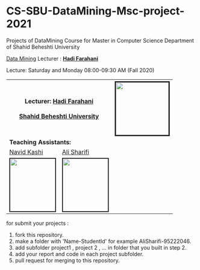 # CS-SBU-DataMining-Msc-project-2021

Projects of DataMining Course for Master in Computer Science Department of Shahid Beheshti University 


[Data Mining](https://alisharifi2000.github.io/CS-SBU-DataMining-Msc-3992/) Lecturer : [**Hadi Farahani**](https://scholar.google.com/citations?user=N4TgzzoAAAAJ&hl=en)

Lecture: Saturday and Monday 08:00-09:30 AM (Fall 2020) 

<table>
  <tr>
    <th colspan="2"><span style="font-weight:bold">Lecturer: </span><a href="https://scholar.google.com/citations?user=N4TgzzoAAAAJ&hl=en">Hadi Farahani</a><br><br><a href="http://en.sbu.ac.ir/">Shahid Beheshti University</a></th>
    <th colspan="3"><img src="https://raw.githubusercontent.com/alisharifi2000/CS-SBU-DataMining-Msc-3992/main/_images/pp/prof.jpg" alt="" border='3' height='140' width='140' /></th>
  </tr>
  <tr>
    <td colspan="2"><span style="font-weight:bold">Teaching Assistants:</span></td>
  </tr>
  <tr>
    <td><a href="https://www.linkedin.com/in/navid-kashi-a3863588/">Navid Kashi</a></td>
    <td><a href="https://github.com/alisharifi2000">Ali Sharifi</a></td>
  </tr>
  <tr>
    <td><img src="https://raw.githubusercontent.com/alisharifi2000/CS-SBU-DataMining-Msc-3992/main/_images/pp/ta01.jpg" alt="" border='2' height='140' width='120' /></td>
    <td><img src="https://raw.githubusercontent.com/alisharifi2000/CS-SBU-DataMining-Msc-3992/main/_images/pp/ta02.jpg" alt="" border='2' height='140' width='120' /></td>
  </tr>
</table>


for submit your projects :

1. fork this repository.
2. make a folder with 'Name-StudentId' for example  AliSharifi-95222046.
3. add subfolder project1 , project 2 , ... in folder that you built in step 2.
4. add your report and code in each project subfolder.
5. pull request for merging to this repository.
